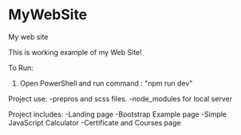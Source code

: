 # MyWebSite
My web site

This is working example of my Web Site!

To Run:
1. Open PowerShell and run command : "npm run dev"

Project use:
-prepros and scss files.
-node_modules for local server

Project includes:
-Landing page
-Bootstrap Example page
-Simple JavaScript Calculator
-Certificate and Courses page